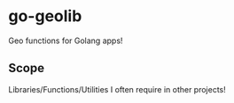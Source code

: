go-geolib
=========

Geo functions for Golang apps!

## Scope
Libraries/Functions/Utilities I often require in other projects!
